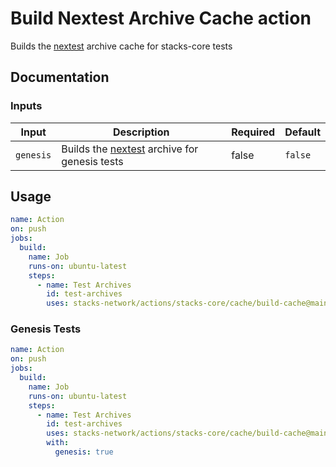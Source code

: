 # Build Nextest Archive Cache action

Builds the [nextest](https://nexte.st) archive cache for stacks-core tests

## Documentation

### Inputs

| Input     | Description                                                      | Required | Default |
| --------- | ---------------------------------------------------------------- | -------- | ------- |
| `genesis` | Builds the [nextest](https://nexte.st) archive for genesis tests | false    | `false` |

## Usage

```yaml
name: Action
on: push
jobs:
  build:
    name: Job
    runs-on: ubuntu-latest
    steps:
      - name: Test Archives
        id: test-archives
        uses: stacks-network/actions/stacks-core/cache/build-cache@main
```

### Genesis Tests

```yaml
name: Action
on: push
jobs:
  build:
    name: Job
    runs-on: ubuntu-latest
    steps:
      - name: Test Archives
        id: test-archives
        uses: stacks-network/actions/stacks-core/cache/build-cache@main
        with:
          genesis: true
```
